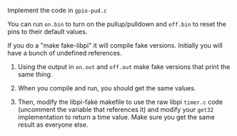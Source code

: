 Implement the code in `gpio-pud.c`

You can run `on.bin` to turn on the pullup/pulldown and `off.bin` to reset the pins to their
default values.

If you do a "make fake-libpi" it will compile fake versions.  Initially you 
will have a bunch of undefined references.
  1. Using the output in `on.out` and `off.out` make fake versions that print the 
     same thing.

  2. When you compile and run, you should get the same values.

  3. Then, modify the libpi-fake makefile to use the raw libpi `timer.c` code (uncomment
     the variable that references it) and modify your `get32` implementation to return
     a time value.   Make sure you get the same result as everyone else.
